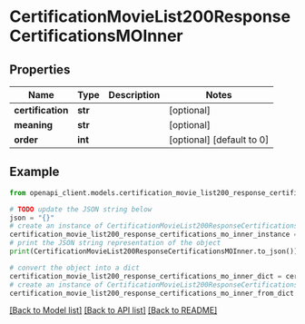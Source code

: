 # CertificationMovieList200ResponseCertificationsMOInner


## Properties

Name | Type | Description | Notes
------------ | ------------- | ------------- | -------------
**certification** | **str** |  | [optional] 
**meaning** | **str** |  | [optional] 
**order** | **int** |  | [optional] [default to 0]

## Example

```python
from openapi_client.models.certification_movie_list200_response_certifications_mo_inner import CertificationMovieList200ResponseCertificationsMOInner

# TODO update the JSON string below
json = "{}"
# create an instance of CertificationMovieList200ResponseCertificationsMOInner from a JSON string
certification_movie_list200_response_certifications_mo_inner_instance = CertificationMovieList200ResponseCertificationsMOInner.from_json(json)
# print the JSON string representation of the object
print(CertificationMovieList200ResponseCertificationsMOInner.to_json())

# convert the object into a dict
certification_movie_list200_response_certifications_mo_inner_dict = certification_movie_list200_response_certifications_mo_inner_instance.to_dict()
# create an instance of CertificationMovieList200ResponseCertificationsMOInner from a dict
certification_movie_list200_response_certifications_mo_inner_from_dict = CertificationMovieList200ResponseCertificationsMOInner.from_dict(certification_movie_list200_response_certifications_mo_inner_dict)
```
[[Back to Model list]](../README.md#documentation-for-models) [[Back to API list]](../README.md#documentation-for-api-endpoints) [[Back to README]](../README.md)


